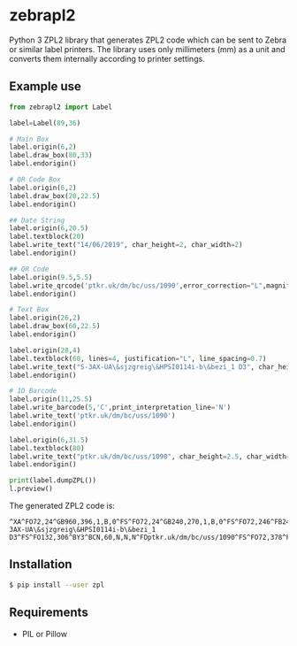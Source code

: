 # zebrapl2

Python 3 ZPL2 library that generates ZPL2 code which can be sent to Zebra or similar label printers. The library uses only millimeters (mm) as a unit and converts them internally according to printer settings.

## Example use

```python
from zebrapl2 import Label

label=Label(89,36)

# Main Box
label.origin(6,2)
label.draw_box(80,33)
label.endorigin()

# QR Code Box
label.origin(6,2)
label.draw_box(20,22.5)
label.endorigin()

## Date String
label.origin(6,20.5)
label.textblock(20)
label.write_text("14/06/2019", char_height=2, char_width=2)
label.endorigin()

## QR Code
label.origin(9.5,5.5)
label.write_qrcode('ptkr.uk/dm/bc/uss/1090',error_correction="L",magnification=6)
label.endorigin()

# Text Box
label.origin(26,2)
label.draw_box(60,22.5)
label.endorigin()

label.origin(28,4)
label.textblock(60, lines=4, justification="L", line_spacing=0.7)
label.write_text("S-3AX-UA\&sjzgreig\&HPSI0114i-b\&bezi_1 D3", char_height=4, char_width=4)
label.endorigin()

# 1D Barcode
label.origin(11,25.5)
label.write_barcode(5,'C',print_interpretation_line='N')
label.write_text('ptkr.uk/dm/bc/uss/1090')
label.endorigin()

label.origin(6,31.5)
label.textblock(80)
label.write_text("ptkr.uk/dm/bc/uss/1090", char_height=2.5, char_width=2.5)
label.endorigin()

print(label.dumpZPL())
l.preview()
```

The generated ZPL2 code is:

```
^XA^FO72,24^GB960,396,1,B,0^FS^FO72,24^GB240,270,1,B,0^FS^FO72,246^FB240,1,0,C,0^A0N,24,24^FD14/06/2019^FS^FO114,66^BQN,2,6,L,7^FDLA,ptkr.uk/dm/bc/uss/1090^FS^FO312,24^GB720,270,1,B,0^FS^FO336,48^FB720,4,8,L,0^A0N,48,48^FDS-3AX-UA\&sjzgreig\&HPSI0114i-b\&bezi_1 D3^FS^FO132,306^BY3^BCN,60,N,N,N^FDptkr.uk/dm/bc/uss/1090^FS^FO72,378^FB960,1,0,C,0^A0N,30,30^FDptkr.uk/dm/bc/uss/1090^FS^XZ
```
   
## Installation

```sh    
$ pip install --user zpl
```

## Requirements

* PIL or Pillow
